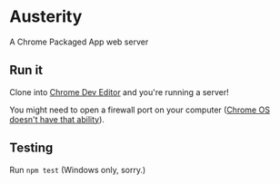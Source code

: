Austerity
=========

A Chrome Packaged App web server

Run it
------
Clone into [Chrome Dev Editor](https://chrome.google.com/webstore/detail/chrome-dev-editor-develop/pnoffddplpippgcfjdhbmhkofpnaalpg) and you're running a server!

You might need to open a firewall port on your computer ([Chrome OS doesn't have that ability](https://code.google.com/p/chromium/issues/detail?id=233052)).

Testing
-------
Run `npm test` (Windows only, sorry.)
